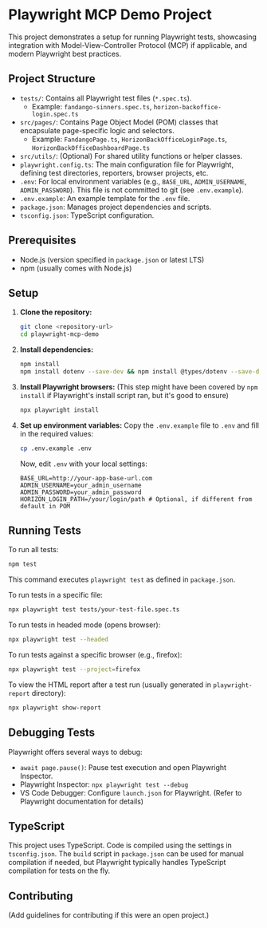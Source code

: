 # Playwright MCP Demo Project

This project demonstrates a setup for running Playwright tests, showcasing integration with Model-View-Controller Protocol (MCP) if applicable, and modern Playwright best practices.

## Project Structure

-   `tests/`: Contains all Playwright test files (`*.spec.ts`).
    -   Example: `fandango-sinners.spec.ts`, `horizon-backoffice-login.spec.ts`
-   `src/pages/`: Contains Page Object Model (POM) classes that encapsulate page-specific logic and selectors.
    -   Example: `FandangoPage.ts`, `HorizonBackOfficeLoginPage.ts`, `HorizonBackOfficeDashboardPage.ts`
-   `src/utils/`: (Optional) For shared utility functions or helper classes.
-   `playwright.config.ts`: The main configuration file for Playwright, defining test directories, reporters, browser projects, etc.
-   `.env`: For local environment variables (e.g., `BASE_URL`, `ADMIN_USERNAME`, `ADMIN_PASSWORD`). This file is not committed to git (see `.env.example`).
-   `.env.example`: An example template for the `.env` file.
-   `package.json`: Manages project dependencies and scripts.
-   `tsconfig.json`: TypeScript configuration.

## Prerequisites

-   Node.js (version specified in `package.json` or latest LTS)
-   npm (usually comes with Node.js)

## Setup

1.  **Clone the repository:**
    ```bash
    git clone <repository-url>
    cd playwright-mcp-demo
    ```

2.  **Install dependencies:**
    ```bash
    npm install
    npm install dotenv --save-dev && npm install @types/dotenv --save-dev
    ```

3.  **Install Playwright browsers:**
    (This step might have been covered by `npm install` if Playwright's install script ran, but it's good to ensure)
    ```bash
    npx playwright install
    ```

4.  **Set up environment variables:**
    Copy the `.env.example` file to `.env` and fill in the required values:
    ```bash
    cp .env.example .env
    ```
    Now, edit `.env` with your local settings:
    ```
    BASE_URL=http://your-app-base-url.com
    ADMIN_USERNAME=your_admin_username
    ADMIN_PASSWORD=your_admin_password
    HORIZON_LOGIN_PATH=/your/login/path # Optional, if different from default in POM
    ```

## Running Tests

To run all tests:
```bash
npm test
```
This command executes `playwright test` as defined in `package.json`.

To run tests in a specific file:
```bash
npx playwright test tests/your-test-file.spec.ts
```

To run tests in headed mode (opens browser):
```bash
npx playwright test --headed
```

To run tests against a specific browser (e.g., firefox):
```bash
npx playwright test --project=firefox
```

To view the HTML report after a test run (usually generated in `playwright-report` directory):
```bash
npx playwright show-report
```

## Debugging Tests

Playwright offers several ways to debug:
-   `await page.pause()`: Pause test execution and open Playwright Inspector.
-   Playwright Inspector: `npx playwright test --debug`
-   VS Code Debugger: Configure `launch.json` for Playwright. (Refer to Playwright documentation for details)

## TypeScript

This project uses TypeScript. Code is compiled using the settings in `tsconfig.json`. The `build` script in `package.json` can be used for manual compilation if needed, but Playwright typically handles TypeScript compilation for tests on the fly.

## Contributing

(Add guidelines for contributing if this were an open project.)
